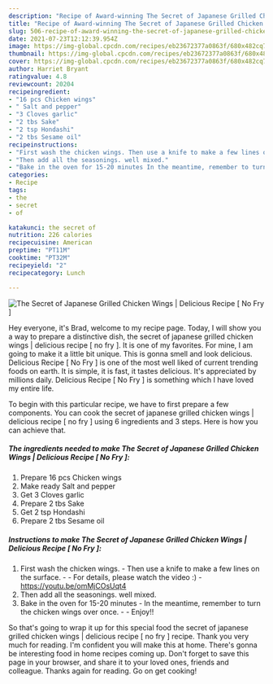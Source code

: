 ```yaml
---
description: "Recipe of Award-winning The Secret of Japanese Grilled Chicken Wings | Delicious Recipe [ No Fry ]"
title: "Recipe of Award-winning The Secret of Japanese Grilled Chicken Wings | Delicious Recipe [ No Fry ]"
slug: 506-recipe-of-award-winning-the-secret-of-japanese-grilled-chicken-wings-delicious-recipe-no-fry
date: 2021-07-23T12:12:39.954Z
image: https://img-global.cpcdn.com/recipes/eb23672377a0863f/680x482cq70/the-secret-of-japanese-grilled-chicken-wings-delicious-recipe-no-fry-recipe-main-photo.jpg
thumbnail: https://img-global.cpcdn.com/recipes/eb23672377a0863f/680x482cq70/the-secret-of-japanese-grilled-chicken-wings-delicious-recipe-no-fry-recipe-main-photo.jpg
cover: https://img-global.cpcdn.com/recipes/eb23672377a0863f/680x482cq70/the-secret-of-japanese-grilled-chicken-wings-delicious-recipe-no-fry-recipe-main-photo.jpg
author: Harriet Bryant
ratingvalue: 4.8
reviewcount: 20204
recipeingredient:
- "16 pcs Chicken wings"
- " Salt and pepper"
- "3 Cloves garlic"
- "2 tbs Sake"
- "2 tsp Hondashi"
- "2 tbs Sesame oil"
recipeinstructions:
- "First wash the chicken wings. Then use a knife to make a few lines on the surface.  For details, please watch the video :) https://youtu.be/omMjCOsUqt4"
- "Then add all the seasonings. well mixed."
- "Bake in the oven for 15-20 minutes In the meantime, remember to turn the chicken wings over once.   Enjoy!!"
categories:
- Recipe
tags:
- the
- secret
- of

katakunci: the secret of 
nutrition: 226 calories
recipecuisine: American
preptime: "PT11M"
cooktime: "PT32M"
recipeyield: "2"
recipecategory: Lunch

---
```



![The Secret of Japanese Grilled Chicken Wings | Delicious Recipe [ No Fry ]](https://img-global.cpcdn.com/recipes/eb23672377a0863f/680x482cq70/the-secret-of-japanese-grilled-chicken-wings-delicious-recipe-no-fry-recipe-main-photo.jpg)

Hey everyone, it's Brad, welcome to my recipe page. Today, I will show you a way to prepare a distinctive dish, the secret of japanese grilled chicken wings | delicious recipe [ no fry ]. It is one of my favorites. For mine, I am going to make it a little bit unique. This is gonna smell and look delicious.
 Delicious Recipe [ No Fry ] is one of the most well liked of current trending foods on earth. It is simple, it is fast, it tastes delicious. It's appreciated by millions daily.  Delicious Recipe [ No Fry ] is something which I have loved my entire life.




To begin with this particular recipe, we have to first prepare a few components. You can cook the secret of japanese grilled chicken wings | delicious recipe [ no fry ] using 6 ingredients and 3 steps. Here is how you can achieve that.

<!--inarticleads1-->

##### The ingredients needed to make The Secret of Japanese Grilled Chicken Wings | Delicious Recipe [ No Fry ]:

1. Prepare 16 pcs Chicken wings
1. Make ready  Salt and pepper
1. Get 3 Cloves garlic
1. Prepare 2 tbs Sake
1. Get 2 tsp Hondashi
1. Prepare 2 tbs Sesame oil




<!--inarticleads2-->

##### Instructions to make The Secret of Japanese Grilled Chicken Wings | Delicious Recipe [ No Fry ]:

1. First wash the chicken wings. - Then use a knife to make a few lines on the surface. -  - For details, please watch the video :) - https://youtu.be/omMjCOsUqt4
1. Then add all the seasonings. well mixed.
1. Bake in the oven for 15-20 minutes - In the meantime, remember to turn the chicken wings over once.  -  - Enjoy!!




So that's going to wrap it up for this special food the secret of japanese grilled chicken wings | delicious recipe [ no fry ] recipe. Thank you very much for reading. I'm confident you will make this at home. There's gonna be interesting food in home recipes coming up. Don't forget to save this page in your browser, and share it to your loved ones, friends and colleague. Thanks again for reading. Go on get cooking!

